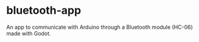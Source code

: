 # bluetooth-app
An app to communicate with Arduino through a Bluetooth module (HC-06) made with Godot.
